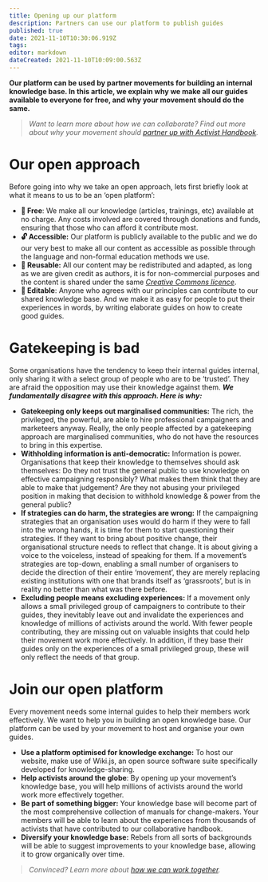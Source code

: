 ```yaml
---
title: Opening up our platform
description: Partners can use our platform to publish guides
published: true
date: 2021-11-10T10:30:06.919Z
tags: 
editor: markdown
dateCreated: 2021-11-10T10:09:00.563Z
---
```


**Our platform can be used by partner movements for building an internal knowledge base. In this article, we explain why we make all our guides available to everyone for free, and why your movement should do the same.**

> *Want to learn more about how we can collaborate? Find out more about why your movement should* [*_partner up with Activist Handbook_*](/partner)*.*

# Our open approach

Before going into why we take an open approach, lets first briefly look at what it means to us to be an ‘open platform’:

-   **🤑 Free**: We make all our knowledge (articles, trainings, etc) available at no charge. Any costs involved are covered through donations and funds, ensuring that those who can afford it contribute most.
-   **🔓 Accessible:** Our platform is publicly available to the public and we do our very best to make all our content as accessible as possible through the language and non-formal education methods we use.
-   **🔄 Reusable:** All our content may be redistributed and adapted, as long as we are given credit as authors, it is for non-commercial purposes and the content is shared under the same [_Creative Commons licence_](https://creativecommons.org/licenses/by-nc-sa/4.0/).
-   **📝 Editable**: Anyone who agrees with our principles can contribute to our shared knowledge base. And we make it as easy for people to put their experiences in words, by writing elaborate guides on how to create good guides.

# Gatekeeping is bad

Some organisations have the tendency to keep their internal guides internal, only sharing it with a select group of people who are to be ‘trusted’. They are afraid the opposition may use their knowledge against them. ***We fundamentally disagree with this approach. Here is why:***

-   **Gatekeeping only keeps out marginalised communities:** The rich, the privileged, the powerful, are able to hire professional campaigners and marketeers anyway. Really, the only people affected by a gatekeeping approach are marginalised communities, who do not have the resources to bring in this expertise.
-   **Withholding information is anti-democratic:** Information is power. Organisations that keep their knowledge to themselves should ask themselves: Do they not trust the general public to use knowledge on effective campaigning responsibly? What makes them think that they are able to make that judgement? Are they not abusing your privileged position in making that decision to withhold knowledge & power from the general public? 
-   **If strategies can do harm, the strategies are wrong:** If the campaigning strategies that an organisation uses would do harm if they were to fall into the wrong hands, it is time for them to start questioning their strategies. If they want to bring about positive change, their organisational structure needs to reflect that change. It is about giving a voice to the voiceless, instead of speaking for them. If a movement’s strategies are top-down, enabling a small number of organisers to decide the direction of their entire ‘movement’, they are merely replacing existing institutions with one that brands itself as ‘grassroots’, but is in reality no better than what was there before. 
-   **Excluding people means excluding experiences:** If a movement only allows a small privileged group of campaigners to contribute to their guides, they inevitably leave out and invalidate the experiences and knowledge of millions of activists around the world. With fewer people contributing, they are missing out on valuable insights that could help their movement work more effectively. In addition, if they base their guides only on the experiences of a small privileged group, these will only reflect the needs of that group.

# Join our open platform

Every movement needs some internal guides to help their members work effectively. We want to help you in building an open knowledge base. Our platform can be used by your movement to host and organise your own guides. 

-   **Use a platform optimised for knowledge exchange:** To host our website, make use of Wiki.js, an open source software suite specifically developed for knowledge-sharing. 
-   **Help activists around the globe**: By opening up your movement’s knowledge base, you will help millions of activists around the world work more effectively together.
-   **Be part of something bigger:** Your knowledge base will become part of the most comprehensive collection of manuals for change-makers. Your members will be able to learn about the experiences from thousands of activists that have contributed to our collaborative handbook.
-   **Diversify your knowledge base:** Rebels from all sorts of backgrounds will be able to suggest improvements to your knowledge base, allowing it to grow organically over time.

> *Convinced? Learn more about* [*_how we can work together_*](/partner)*.*